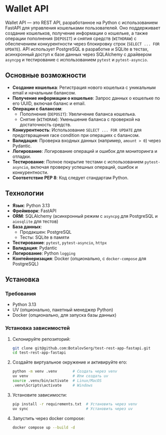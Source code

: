 # Wallet API

Wallet API — это REST API, разработанное на Python с использованием FastAPI для управления кошельками пользователей. Оно поддерживает создание кошельков, получение информации о кошельке, а также операции пополнения (`DEPOSIT`) и снятия средств (`WITHDRAW`) с обеспечением конкурентности через блокировку строк (`SELECT ... FOR UPDATE`). API использует PostgreSQL в разработке и SQLite в тестах, асинхронный доступ к базе данных через SQLAlchemy с драйвером `asyncpg` и тестирование с использованием `pytest` и `pytest-asyncio`.

## Основные возможности

- **Создание кошелька**: Регистрация нового кошелька с уникальным email и начальным балансом.
- **Получение информации о кошельке**: Запрос данных о кошельке по его UUID, включая баланс и email.
- **Операции с балансом**:
  - Пополнение (`DEPOSIT`): Увеличение баланса кошелька.
  - Снятие (`WITHDRAW`): Уменьшение баланса с проверкой на достаточность средств.
- **Конкурентность**: Использование `SELECT ... FOR UPDATE` для предотвращения race condition при операциях с балансом.
- **Валидация**: Проверка входных данных (например, `amount > 0`) через Pydantic.
- **Логирование**: Логирование операций и ошибок для мониторинга и отладки.
- **Тестирование**: Полное покрытие тестами с использованием `pytest-asyncio`, включая проверку успешных операций, ошибок и конкурентности.
- **Соответствие PEP 8**: Код следует стандартам Python.

## Технологии

- **Язык**: Python 3.13
- **Фреймворк**: FastAPI
- **ORM**: SQLAlchemy (асинхронный режим с `asyncpg` для PostgreSQL и `aiosqlite` для тестов)
- **База данных**:
  - Продакшен: PostgreSQL
  - Тесты: SQLite в памяти
- **Тестирование**: `pytest`, `pytest-asyncio`, `httpx`
- **Валидация**: Pydantic
- **Логирование**: Python `logging`
- **Контейнеризация**: Docker (опционально, с `docker-compose` для PostgreSQL)

## Установка

### Требования

- Python 3.13
- UV (опционально, пакетный менеджер Python)
- Docker (опционально, для запуска базы данных)

### Установка зависимостей

1. Склонируйте репозиторий:

   ```bash
   git clone git@github.com:BotalovSerg/test-rest-app-fastapi.git
   cd test-rest-app-fastapi
   ```

2. Создайте виртуальное окружение и активируйте его:

   ```bash
   python -m venv .venv       # Создать через venv
   uv venv                    # Или создать uv
   source .venv/bin/activate  # Linux/MacOS
   .venv\Scripts\activate     # Windows
   ```

3. Установите зависимости:

   ```bash
   pip install -r requirements.txt  # Установить через venv
   uv sync                          # Установить через uv
   ```

4. Запустить через docker compose:

    ```bash
    docker compose up --build -d
    ```
